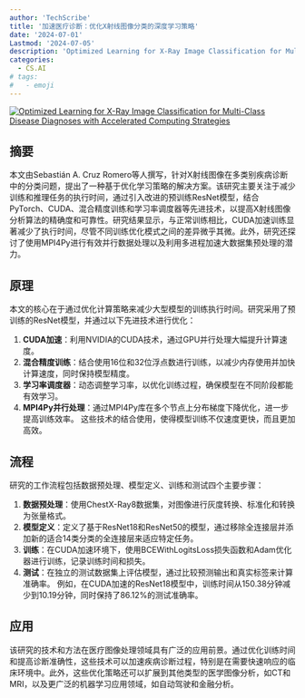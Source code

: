 ```yaml
---
author: 'TechScribe'
title: '加速医疗诊断：优化X射线图像分类的深度学习策略'
date: '2024-07-01'
Lastmod: '2024-07-05'
description: 'Optimized Learning for X-Ray Image Classification for Multi-Class Disease Diagnoses with Accelerated Computing Strategies'
categories:
  - CS.AI
# tags:
#   - emoji
---
```


[![Optimized Learning for X-Ray Image Classification for Multi-Class Disease Diagnoses with Accelerated Computing Strategies](https://arxiv-research-1301205113.cos.ap-guangzhou.myqcloud.com/images/2407.01705v1.pdf_0.jpg)](https://arxiv.org/abs/2407.01705v1)

## 摘要

本文由Sebastián A. Cruz Romero等人撰写，针对X射线图像在多类别疾病诊断中的分类问题，提出了一种基于优化学习策略的解决方案。该研究主要关注于减少训练和推理任务的执行时间，通过引入改进的预训练ResNet模型，结合PyTorch、CUDA、混合精度训练和学习率调度器等先进技术，以提高X射线图像分析算法的精确度和可靠性。研究结果显示，与正常训练相比，CUDA加速训练显著减少了执行时间，尽管不同训练优化模式之间的差异微乎其微。此外，研究还探讨了使用MPI4Py进行有效并行数据处理以及利用多进程加速大数据集预处理的潜力。<!--more-->

## 原理

本文的核心在于通过优化计算策略来减少大型模型的训练执行时间。研究采用了预训练的ResNet模型，并通过以下先进技术进行优化：
1. **CUDA加速**：利用NVIDIA的CUDA技术，通过GPU并行处理大幅提升计算速度。
2. **混合精度训练**：结合使用16位和32位浮点数进行训练，以减少内存使用并加快计算速度，同时保持模型精度。
3. **学习率调度器**：动态调整学习率，以优化训练过程，确保模型在不同阶段都能有效学习。
4. **MPI4Py并行处理**：通过MPI4Py库在多个节点上分布梯度下降优化，进一步提高训练效率。
这些技术的结合使用，使得模型训练不仅速度更快，而且更加高效。

## 流程

研究的工作流程包括数据预处理、模型定义、训练和测试四个主要步骤：
1. **数据预处理**：使用ChestX-Ray8数据集，对图像进行灰度转换、标准化和转换为张量格式。
2. **模型定义**：定义了基于ResNet18和ResNet50的模型，通过移除全连接层并添加新的适合14类分类的全连接层来适应特定任务。
3. **训练**：在CUDA加速环境下，使用BCEWithLogitsLoss损失函数和Adam优化器进行训练，记录训练时间和损失。
4. **测试**：在独立的测试数据集上评估模型，通过比较预测输出和真实标签来计算准确率。
例如，在CUDA加速的ResNet18模型中，训练时间从150.38分钟减少到10.19分钟，同时保持了86.12%的测试准确率。

## 应用

该研究的技术和方法在医疗图像处理领域具有广泛的应用前景。通过优化训练时间和提高诊断准确性，这些技术可以加速疾病诊断过程，特别是在需要快速响应的临床环境中。此外，这些优化策略还可以扩展到其他类型的医学图像分析，如CT和MRI，以及更广泛的机器学习应用领域，如自动驾驶和金融分析。